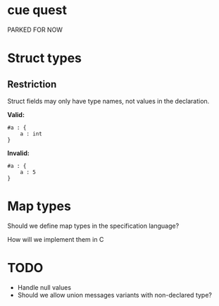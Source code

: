 # cue quest

PARKED FOR NOW

# Struct types
## Restriction
Struct fields may only have type names, not values in the declaration.

**Valid:**

```
#a : {
    a : int
}
```

**Invalid:**
```
#a : {
    a : 5
}
```

# Map types
Should we define map types in the specification language?

How will we implement them in C

# TODO
* Handle null values
* Should we allow union messages variants with non-declared type?